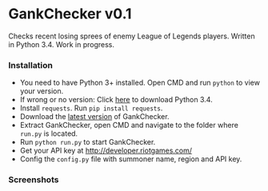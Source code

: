 # GankChecker v0.1
Checks recent losing sprees of enemy League of Legends players. Written in Python 3.4. Work in progress.

### Installation
 - You need to have Python 3+ installed. Open CMD and run `python` to view your version. 
 - If wrong or no version: Click <a href="https://www.python.org/downloads/release/python-340/">here</a> to download Python 3.4.
 - Install `requests`. Run `pip install requests`.
 - Download the <a href="https://github.com/TerryDEV/GankChecker/releases">latest version</a> of GankChecker.
 - Extract GankChecker, open CMD and navigate to the folder where `run.py` is located.
 - Run `python run.py` to start GankChecker.
 - Get your API key at http://developer.riotgames.com/
 - Config the `config.py` file with summoner name, region and API key.
 
### Screenshots
